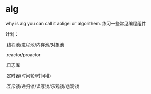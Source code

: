 # alg
why is alg
you can call it aoligei or algorithem.
练习一些常见编程组件

计划：

.线程池/进程池/内存池/对象池

.reactor/proactor

.日志库

.定时器(时间轮/时间堆)

.互斥锁/递归锁/读写锁/乐观锁/悲观锁
